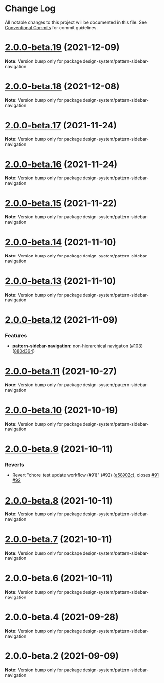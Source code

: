 # Change Log

All notable changes to this project will be documented in this file.
See [Conventional Commits](https://conventionalcommits.org) for commit guidelines.

# [2.0.0-beta.19](https://github.com/swt-xd/Shared-Frontend/compare/design-system/pattern-sidebar-navigation@2.0.0-beta.18...design-system/pattern-sidebar-navigation@2.0.0-beta.19) (2021-12-09)

**Note:** Version bump only for package design-system/pattern-sidebar-navigation





# [2.0.0-beta.18](https://github.com/swt-xd/Shared-Frontend/compare/design-system/pattern-sidebar-navigation@2.0.0-beta.17...design-system/pattern-sidebar-navigation@2.0.0-beta.18) (2021-12-08)

**Note:** Version bump only for package design-system/pattern-sidebar-navigation





# [2.0.0-beta.17](https://github.com/swt-xd/Shared-Frontend/compare/design-system/pattern-sidebar-navigation@2.0.0-beta.16...design-system/pattern-sidebar-navigation@2.0.0-beta.17) (2021-11-24)

**Note:** Version bump only for package design-system/pattern-sidebar-navigation





# [2.0.0-beta.16](https://github.com/swt-xd/Shared-Frontend/compare/design-system/pattern-sidebar-navigation@2.0.0-beta.15...design-system/pattern-sidebar-navigation@2.0.0-beta.16) (2021-11-24)

**Note:** Version bump only for package design-system/pattern-sidebar-navigation





# [2.0.0-beta.15](https://github.com/swt-xd/Shared-Frontend/compare/design-system/pattern-sidebar-navigation@2.0.0-beta.14...design-system/pattern-sidebar-navigation@2.0.0-beta.15) (2021-11-22)

**Note:** Version bump only for package design-system/pattern-sidebar-navigation





# [2.0.0-beta.14](https://github.com/swt-xd/Shared-Frontend/compare/design-system/pattern-sidebar-navigation@2.0.0-beta.13...design-system/pattern-sidebar-navigation@2.0.0-beta.14) (2021-11-10)

**Note:** Version bump only for package design-system/pattern-sidebar-navigation





# [2.0.0-beta.13](https://github.com/swt-xd/Shared-Frontend/compare/design-system/pattern-sidebar-navigation@2.0.0-beta.12...design-system/pattern-sidebar-navigation@2.0.0-beta.13) (2021-11-10)

**Note:** Version bump only for package design-system/pattern-sidebar-navigation





# [2.0.0-beta.12](https://github.com/swt-xd/Shared-Frontend/compare/design-system/pattern-sidebar-navigation@2.0.0-beta.11...design-system/pattern-sidebar-navigation@2.0.0-beta.12) (2021-11-09)


### Features

* **pattern-sidebar-navigation:** non-hierarchical navigation ([#103](https://github.com/swt-xd/Shared-Frontend/issues/103)) ([880d364](https://github.com/swt-xd/Shared-Frontend/commit/880d36454ccb6a417a1705d733ef25e5834c38b7))





# [2.0.0-beta.11](https://github.com/swt-xd/Shared-Frontend/compare/design-system/pattern-sidebar-navigation@2.0.0-beta.10...design-system/pattern-sidebar-navigation@2.0.0-beta.11) (2021-10-27)

**Note:** Version bump only for package design-system/pattern-sidebar-navigation





# [2.0.0-beta.10](https://github.com/swt-xd/Shared-Frontend/compare/design-system/pattern-sidebar-navigation@2.0.0-beta.9...design-system/pattern-sidebar-navigation@2.0.0-beta.10) (2021-10-19)

**Note:** Version bump only for package design-system/pattern-sidebar-navigation





# [2.0.0-beta.9](https://github.com/swt-xd/Shared-Frontend/compare/design-system/pattern-sidebar-navigation@2.0.0-beta.8...design-system/pattern-sidebar-navigation@2.0.0-beta.9) (2021-10-11)


### Reverts

* Revert "chore: test update workflow (#91)" (#92) ([e58902c](https://github.com/swt-xd/Shared-Frontend/commit/e58902c45497014fd4f41dbf94c9e960e303f288)), closes [#91](https://github.com/swt-xd/Shared-Frontend/issues/91) [#92](https://github.com/swt-xd/Shared-Frontend/issues/92)





# [2.0.0-beta.8](https://github.com/swt-xd/Shared-Frontend/compare/design-system/pattern-sidebar-navigation@2.0.0-beta.7...design-system/pattern-sidebar-navigation@2.0.0-beta.8) (2021-10-11)

**Note:** Version bump only for package design-system/pattern-sidebar-navigation





# [2.0.0-beta.7](https://github.com/swt-xd/Shared-Frontend/compare/design-system/pattern-sidebar-navigation@2.0.0-beta.6...design-system/pattern-sidebar-navigation@2.0.0-beta.7) (2021-10-11)

**Note:** Version bump only for package design-system/pattern-sidebar-navigation





# 2.0.0-beta.6 (2021-10-11)

**Note:** Version bump only for package design-system/pattern-sidebar-navigation





# 2.0.0-beta.4 (2021-09-28)

**Note:** Version bump only for package design-system/pattern-sidebar-navigation

# 2.0.0-beta.2 (2021-09-09)

**Note:** Version bump only for package design-system/pattern-sidebar-navigation
